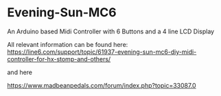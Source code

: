 # Evening-Sun-MC6
An Arduino based Midi Controller with 6 Buttons and a 4 line LCD Display 

All relevant information can be found here:
https://line6.com/support/topic/61937-evening-sun-mc6-diy-midi-controller-for-hx-stomp-and-others/

and here

https://www.madbeanpedals.com/forum/index.php?topic=33087.0
